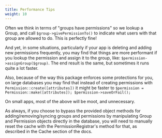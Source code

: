 ```yaml
---
title: Performance Tips
weight: 10
---
```


Often we think in terms of "groups have permissions" so we lookup a Group, and call `$group->givePermissionTo()` 
to indicate what users with that group are allowed to do. This is perfectly fine!

And yet, in some situations, particularly if your app is deleting and adding new permissions frequently,
you may find that things are more performant if you lookup the permission and assign it to the group, like: 
`$permission->assignGroup($group)`.
The end result is the same, but sometimes it runs quite a lot faster.

Also, because of the way this package enforces some protections for you, on large databases you may find
that instead of creating permissions with `Permission::create([attributes])` it might be faster to
`$permission = Permission::make([attributes]); $permission->saveOrFail();`

On small apps, most of the above will be moot, and unnecessary.

As always, if you choose to bypass the provided object methods for adding/removing/syncing groups and permissions 
by manipulating Group and Permission objects directly in the database,
you will need to manually reset the cache with the PermissionRegistrar's method for that,
as described in the Cache section of the docs.

